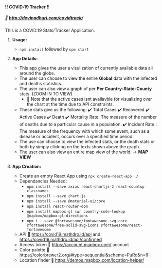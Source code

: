 
#### :bangbang: COVID:19 Tracker :bangbang:  
##### :link: http://devinadhuri.com/covidtrack/
 
This is a COVID:19 Stats/Tracker Application. <br />
1. **Usage:**
	- ```npm install``` followed by ```npm start```
3. **App Details:**
    - This app gives the user a visulization of currently available data all around the globe.
    - The user can choose to view the entire **Global** data with the infected and deaths statistics. 
    - The user can also view a graph of per **Per Country-State-County** stats. (ZOOM IN TO VIEW)
	    -  :small_red_triangle: Note that the active cases isnt availavble for visualizing over the chart at the time due to API constraints. 
    -  These stats give us the following:
	    :heavy_check_mark: Total Cases
	    :heavy_check_mark: Recovered
	    :heavy_check_mark: Active Cases
	    :heavy_check_mark:  Death
	    :heavy_check_mark:  Mortality Rate: The measure of the number of deaths due to a particular cause in a population.
	    :heavy_check_mark: Incident Rate : The measure of the frequency with which some event, such as a disease or accident, occurs over a specified time period.
	  - The use can choose to view the infected stats, or the death stats or both by simply clicking on the texts shown above the graph.
	  - The user can also view an entire map view of the world. -> **MAP VIEW**

4. **App Creation:**
	- Create an empty React App using ```npx create-react-app ./```
	- Dependancies Needed:
		- ```npm install --save axios react-chartjs-2 react-countup classnames```
		- ```npm install --save chart.js```
		- ```npm install --save @material-ui/core```
		- ```npm install react-router-dom```
		- ```npm install mapbox-gl swr country-code-lookup @mapbox/mapbox-gl-directions```
		- ```npm i --save @fortawesome/fontawesome-svg-core  @fortawesome/free-solid-svg-icons @fortawesome/react-fontawesome```
	- API :link: https://covid19.mathdro.id/api and https://covid19.mathdro.id/api/confirmed
	- Access token  :link: https://account.mapbox.com/ account
	- Color palette :link: https://colorbrewer2.org/#type=sequential&scheme=PuRd&n=6
	- Location finder :link: https://demos.mapbox.com/location-helper/